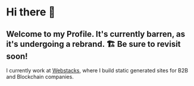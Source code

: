 # Hi there 👋

## Welcome to my Profile. It's currently barren, as it's undergoing a rebrand. 🏗️ Be sure to revisit soon!

I currently work at [Webstacks](https://www.webstacks.com/), where I build static generated sites for B2B and Blockchain companies.
